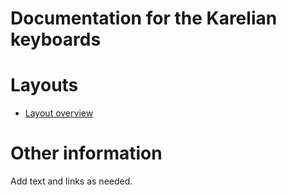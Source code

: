 # Documentation for the Karelian keyboards

# Layouts

-   [Layout overview](layout.md)

# Other information

Add text and links as needed.
